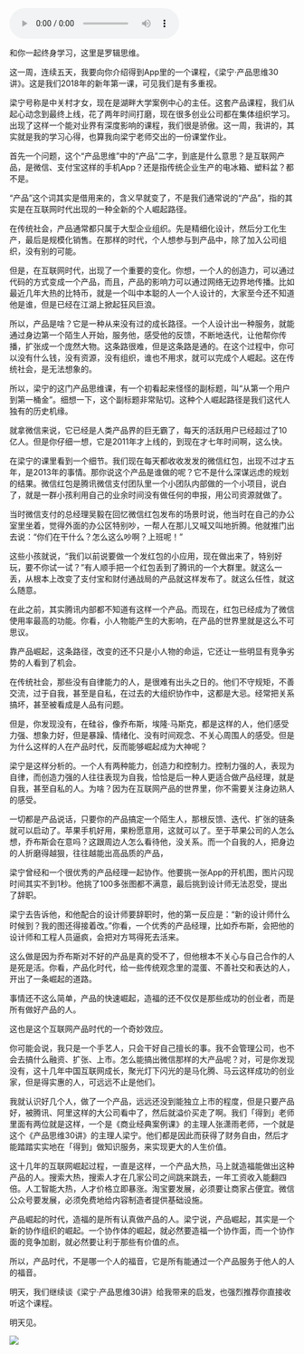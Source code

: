 <audio src="http://igetoss.cdn.igetget.com/mp3/201803/25/201803252259491885291232.mp3" controls="controls">您的浏览器不支持 audio 标签。</audio><p>和你一起终身学习，这里是罗辑思维。</p><p>这一周，连续五天，我要向你介绍得到App里的一个课程，《梁宁·产品思维30讲》。这是我们2018年的新年第一课，可见我们是有多重视。</p><p>梁宁号称是中关村才女，现在是湖畔大学案例中心的主任。这套产品课程，我们从起心动念到最终上线，花了两年时间打磨，现在很多创业公司都在集体组织学习。出现了这样一个能对业界有深度影响的课程，我们很是骄傲。这一周，我讲的，其实就是我的学习心得，也算我向梁宁老师交出的一份课堂作业。</p><p>首先一个问题，这个“产品思维”中的“产品”二字，到底是什么意思？是互联网产品，是微信、支付宝这样的手机App？还是指传统企业生产的电冰箱、塑料盆？都不是。</p><p>“产品”这个词其实是借用来的，含义早就变了，不是我们通常说的“产品”，指的其实是在互联网时代出现的一种全新的个人崛起路径。</p><p>在传统社会，产品通常都只属于大型企业组织。先是精细化设计，然后分工化生产，最后是规模化销售。在那样的时代，个人想参与到产品中，除了加入公司组织，没有别的可能。</p><p>但是，在互联网时代，出现了一个重要的变化。你想，一个人的创造力，可以通过代码的方式变成一个产品，而且，产品的影响力可以通过网络无边界地传播。比如最近几年大热的比特币，就是一个叫中本聪的人一个人设计的，大家至今还不知道他是谁，但是已经在江湖上掀起狂风巨浪。</p><p>所以，产品是啥？它是一种从来没有过的成长路径。一个人设计出一种服务，就能通过身边第一个陌生人开始，服务他，感受他的反馈，不断地迭代，让他帮你传播，扩张成一个庞然大物。这条路很难，但是这条路是通的。在这个过程中，你可以没有什么钱，没有资源，没有组织，谁也不用求，就可以完成个人崛起。这在传统社会，是无法想象的。</p><p>所以，梁宁的这门产品思维课，有一个初看起来怪怪的副标题，叫“从第一个用户到第一桶金”。细想一下，这个副标题非常贴切。这种个人崛起路径是我们这代人独有的历史机缘。</p><p>就拿微信来说，它已经是人类产品界的巨无霸了，每天的活跃用户已经超过了10亿人。但是你仔细一想，它是2011年才上线的，到现在才七年时间啊，这么快。</p><p>在梁宁的课里看到一个细节。我们现在每天都收收发发的微信红包，出现不过才五年，是2013年的事情。那你说这个产品是谁做的呢？它不是什么深谋远虑的规划的结果。微信红包是腾讯微信支付团队里一个小团队内部做的一个小项目，说白了，就是一群小孩利用自己的业余时间没有做任何的申报，用公司资源就做了。</p><p>当时微信支付的总经理吴毅在回忆微信红包发布的场景时说，他当时在自己的办公室里坐着，觉得外面的办公区特别吵，一帮人在那儿又喊又叫地折腾。他就推门出去说：“你们在干什么？怎么这么吵啊？上班呢！”</p><p>这些小孩就说，“我们以前说要做一个发红包的小应用，现在做出来了，特别好玩，要不你试一试？”有人顺手把一个红包丢到了腾讯的一个大群里。就这么一丢，从根本上改变了支付宝和财付通战局的产品就这样发布了。就这么任性，就这么随意。</p><p>在此之前，其实腾讯内部都不知道有这样一个产品。而现在，红包已经成为了微信使用率最高的功能。你看，小人物能产生的大影响，在产品的世界里就是这么不可思议。</p><p>靠产品崛起，这条路径，改变的还不只是小人物的命运，它还让一些明显有竞争劣势的人看到了机会。</p><p>在传统社会，那些没有自律能力的人，是很难有出头之日的。他们不守规矩，不善交流，过于自我，甚至是自私，在过去的大组织协作中，这都是大忌。经常把关系搞坏，甚至被看成是人品有问题。</p><p>但是，你发现没有，在硅谷，像乔布斯，埃隆·马斯克，都是这样的人，他们感受力强、想象力好，但是暴躁、情绪化、没有时间观念、不关心周围人的感受。但是为什么这样的人在产品时代，反而能够崛起成为大神呢？</p><p>梁宁是这样分析的。一个人有两种能力，创造力和控制力。控制力强的人，表现为自律，而创造力强的人往往表现为自我，恰恰是后一种人更适合做产品经理，就是自我，甚至自私的人。为啥？因为在互联网产品的世界里，你不需要关注身边熟人的感受。</p><p>一切都是产品说话，只要你的产品搞定一个陌生人，那根反馈、迭代、扩张的链条就可以启动了。苹果手机好用，果粉愿意用，这就可以了。至于苹果公司的人怎么想，乔布斯会在意吗？这跟周边人怎么看待他，没关系。而一个自我的人，把身边的人折磨得越狠，往往越能出高品质的产品，</p><p>梁宁曾经和一个很优秀的产品经理一起协作。他要挑一张App的开机图，图片闪现时间其实不到1秒。他挑了100多张图都不满意，最后挑到设计师无法忍受，提出了辞职。</p><p>梁宁去告诉他，和他配合的设计师要辞职时，他的第一反应是：“新的设计师什么时候到？我的图还得接着改。”你看，一个优秀的产品经理，比如乔布斯，会把他的设计师和工程人员逼疯，会把对方骂得死去活来。</p><p>这么做是因为乔布斯对不好的产品是真的受不了，但他根本不关心与自己合作的人是死是活。你看，产品化时代，给一些传统观念里的混蛋、不善社交和表达的人，开出了一条崛起的道路。</p><p>事情还不这么简单，产品的快速崛起，造福的还不仅仅是那些成功的创业者，而是所有做好产品的人。</p><p>这也是这个互联网产品时代的一个奇妙效应。</p><p>你可能会说，我只是一个手艺人，只会干好自己擅长的事。我不会管理公司，也不会去搞什么融资、扩张、上市。怎么能搞出微信那样的大产品呢？对，可是你发现没有，这十几年中国互联网成长，聚光灯下闪光的是马化腾、马云这样成功的创业家，但是得实惠的人，可远远不止是他们。</p><p>我就认识好几个人，做了一个产品，远远还没到能独立上市的程度，但是只要产品好，被腾讯、阿里这样的大公司看中了，然后就溢价买走了啊。我们「得到」老师里面有两位就是这样，一个是《商业经典案例课》的主理人张潇雨老师，一个就是这个《产品思维30讲》的主理人梁宁。他们都是因此而获得了财务自由，然后才能踏踏实实地在「得到」做知识服务，来实现更大的人生价值。</p><p>这十几年的互联网崛起过程，一直是这样，一个产品大热，马上就造福能做出这种产品的人。搜索大热，搜索人才在几家公司之间跳来跳去，一年工资收入能翻四倍。人工智能大热，人才价格立即暴涨。淘宝要发展，必须要让商家占便宜。微信公众号要发展，必须免费地给内容制造者提供基础设施。</p><p>产品崛起的时代，造福的是所有认真做产品的人。梁宁说，产品崛起，其实是一个新的协作组织的崛起。一个协作体的崛起，就必然要造福一个协作面，而一个协作面的竞争加剧，就必然要让利于那些有价值的点。</p><p>所以，产品时代，不是哪一个人的福音，它是所有能通过一个产品服务于他人的人的福音。</p><p>明天，我们继续谈《梁宁·产品思维30讲》给我带来的启发，也强烈推荐你直接收听这个课程。</p><p>明天见。</p><img src="https://piccdn.igetget.com/img/201803/25/201803252302442943816076.jpg" />